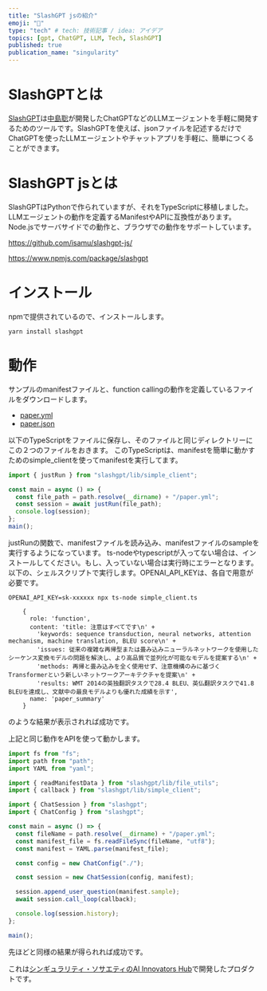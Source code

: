 ```yaml
---
title: "SlashGPT jsの紹介"
emoji: "🤖"
type: "tech" # tech: 技術記事 / idea: アイデア
topics: [gpt, ChatGPT, LLM, Tech, SlashGPT]
published: true
publication_name: "singularity"
---
```


# SlashGPTとは

[SlashGPT](https://github.com/snakajima/SlashGPT/)は[中島聡](https://twitter.com/snakajima)が開発したChatGPTなどのLLMエージェントを手軽に開発するためのツールです。SlashGPTを使えば、jsonファイルを記述するだけでChatGPTを使ったLLMエージェントやチャットアプリを手軽に、簡単につくることができます。

# SlashGPT jsとは

SlashGPTはPythonで作られていますが、それをTypeScriptに移植しました。LLMエージェントの動作を定義するManifestやAPIに互換性があります。Node.jsでサーバサイドでの動作と、ブラウザでの動作をサポートしています。

https://github.com/isamu/slashgpt-js/

https://www.npmjs.com/package/slashgpt

# インストール

npmで提供されているので、インストールします。

```
yarn install slashgpt
```

# 動作
サンプルのmanifestファイルと、function callingの動作を定義しているファイルをダウンロードします。
- [paper.yml](https://github.com/isamu/slashgpt-js/blob/main/tests/paper.yml)
- [paper.json](https://github.com/isamu/slashgpt-js/blob/main/tests/paper.json)

以下のTypeScriptをファイルに保存し、そのファイルと同じディレクトリーにこの２つのファイルをおきます。
このTypeScriptは、manifestを簡単に動かすためのsimple_clientを使ってmanifestを実行してます。

```typescript
import { justRun } from "slashgpt/lib/simple_client";

const main = async () => {
  const file_path = path.resolve(__dirname) + "/paper.yml";
  const session = await justRun(file_path);
  console.log(session);
};
main();
```
justRunの関数で、manifestファイルを読み込み、manifestファイルのsampleを実行するようになっています。
ts-nodeやtypescriptが入ってない場合は、インストールしてください。もし、入っていない場合は実行時にエラーとなります。
以下の、シェルスクリプトで実行します。OPENAI_API_KEYは、各自で用意が必要です。

```
OPENAI_API_KEY=sk-xxxxxx npx ts-node simple_client.ts
```


```
    {
      role: 'function',
      content: 'title: 注意はすべてです\n' +
        'keywords: sequence transduction, neural networks, attention mechanism, machine translation, BLEU score\n' +
        'issues: 従来の複雑な再帰型または畳み込みニューラルネットワークを使用したシーケンス変換モデルの問題を解決し、より高品質で並列化が可能なモデルを提案する\n' +
        'methods: 再帰と畳み込みを全く使用せず、注意機構のみに基づくTransformerという新しいネットワークアーキテクチャを提案\n' +
        'results: WMT 2014の英独翻訳タスクで28.4 BLEU、英仏翻訳タスクで41.8 BLEUを達成し、文献中の最良モデルよりも優れた成績を示す',
      name: 'paper_summary'
    }
```

のような結果が表示されれば成功です。

上記と同じ動作をAPIを使って動かします。


```typescript
import fs from "fs";
import path from "path";
import YAML from "yaml";

import { readManifestData } from "slashgpt/lib/file_utils";
import { callback } from "slashgpt/lib/simple_client";

import { ChatSession } from "slashgpt";
import { ChatConfig } from "slashgpt";

const main = async () => {
  const fileName = path.resolve(__dirname) + "/paper.yml";
  const manifest_file = fs.readFileSync(fileName, "utf8");
  const manifest = YAML.parse(manifest_file);

  const config = new ChatConfig("./");

  const session = new ChatSession(config, manifest);

  session.append_user_question(manifest.sample);
  await session.call_loop(callback);

  console.log(session.history);
};

main();
```

先ほどと同様の結果が得られれば成功です。

これは[シンギュラリティ・ソサエティのAI Innovators Hub](https://singularitysociety.org/activities/aihub/)で開発したプロダクトです。

